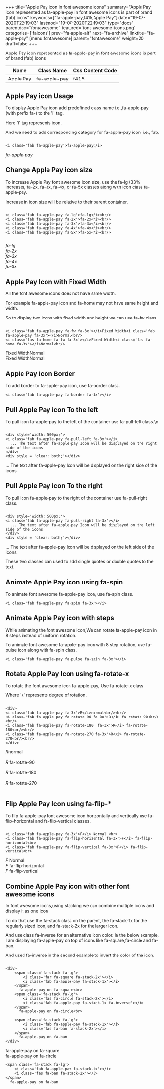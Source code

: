 +++
title="Apple Pay icon in font awesome icons"
summary="Apple Pay icon represented as fa-apple-pay in font awesome icons is part of brand (fab) icons"
keywords=["fa-apple-pay,f415,Apple Pay"]
date="19-07-2020T22:19:03"
lastmod="19-07-2020T22:19:03"
type="docs"
parentdoc="fontawesome"
featured='font-awesome-icons.png'
categories=['faicons']
prev="fa-apple-alt"
next="fa-archive"
linktitle="fa-apple-pay"
[menu.fontawesome]
parent="fontawesome"
weight=20
draft=false
+++


Apple Pay icon represented as fa-apple-pay in font awesome icons is part of brand (fab) icons

<div class='table-responsive'><table class='table'><thead><tr><th>Name</th><th>Class Name</th><th>Css Content Code</th></tr></thead><tbody><tr><td>Apple Pay</td><td>fa-apple-pay</td><td>f415</td></tr></tbody></table></div>



## Apple Pay icon Usage

To display Apple Pay icon add predefined class name i.e.,fa-apple-pay (with prefix fa-) to the 'i' tag.

Here 'i' tag represents icon.

And we need to add corresponding category for fa-apple-pay icon. i.e., fab.


```

<i class='fab fa-apple-pay'>fa-apple-pay</i>
```

<i class='fab fa-apple-pay'>fa-apple-pay</i>




## Change Apple Pay icon size
To increase Apple Pay font awesome icon size, use the fa-lg (33% increase), fa-2x, fa-3x, fa-4x, or fa-5x classes along with icon class fa-apple-pay.

Increase in icon size will be relative to their parent container. 

```

<i class='fab fa-apple-pay fa-lg'>fa-lg</i><br/>
<i class='fab fa-apple-pay fa-2x'>fa-2x</i><br/>
<i class='fab fa-apple-pay fa-3x'>fa-3x</i><br/>
<i class='fab fa-apple-pay fa-4x'>fa-4x</i><br/>
<i class='fab fa-apple-pay fa-5x'>fa-5x</i><br/>
            
```

<i class='fab fa-apple-pay fa-lg'>fa-lg</i><br/>
<i class='fab fa-apple-pay fa-2x'>fa-2x</i><br/>
<i class='fab fa-apple-pay fa-3x'>fa-3x</i><br/>
<i class='fab fa-apple-pay fa-4x'>fa-4x</i><br/>
<i class='fab fa-apple-pay fa-5x'>fa-5x</i><br/>
            



## Apple Pay Icon with Fixed Width 

All the font awesome icons does not have same width.

For example fa-apple-pay icon and fa-home may not have same height and width.

So to display two icons with fixed width and height we can use fa-fw class.


```

<i class='fab fa-apple-pay fa-fw fa-3x'></i>Fixed Width<i class='fab fa-apple-pay fa-3x'></i>Normal<br/>
<i class='fas fa-home fa-fw fa-3x'></i>Fixed Width<i class='fas fa-home fa-3x'></i>Normal<br/>
```

<i class='fab fa-apple-pay fa-fw fa-3x'></i>Fixed Width<i class='fab fa-apple-pay fa-3x'></i>Normal<br/>
<i class='fas fa-home fa-fw fa-3x'></i>Fixed Width<i class='fas fa-home fa-3x'></i>Normal<br/>



## Apple Pay Icon Border 

To add border to fa-apple-pay icon, use fa-border class.


```
<i class='fab fa-apple-pay fa-border fa-3x'></i>

```
<i class='fab fa-apple-pay fa-border fa-3x'></i>





## Pull Apple Pay icon To the left

To pull icon fa-apple-pay to the left of the container use fa-pull-left class.\n

```

<div style='width: 500px;'>
<i class='fab fa-apple-pay fa-pull-left fa-3x'></i>
  ... The text after fa-apple-pay Icon will be displayed on the right side of the icons
</div>
<div style = 'clear: both;'></div>
```

<div style='width: 500px;'>
<i class='fab fa-apple-pay fa-pull-left fa-3x'></i>
  ... The text after fa-apple-pay Icon will be displayed on the right side of the icons
</div>
<div style = 'clear: both;'></div>




## Pull Apple Pay icon To the right
To pull icon fa-apple-pay to the right of the container use fa-pull-right class.

```

<div style='width: 500px;'>
<i class='fab fa-apple-pay fa-pull-right fa-3x'></i>
  ... The text after fa-apple-pay Icon will be displayed on the left side of the icons
</div>
<div style = 'clear: both;'></div>
```

<div style='width: 500px;'>
<i class='fab fa-apple-pay fa-pull-right fa-3x'></i>
  ... The text after fa-apple-pay Icon will be displayed on the left side of the icons
</div>
<div style = 'clear: both;'></div>

These two classes can used to add single quotes or double quotes to the text.


## Animate Apple Pay icon using fa-spin
To animate font awesome fa-apple-pay icon, use fa-spin class.

```
<i class='fab fa-apple-pay fa-spin fa-3x'></i>
```
<i class='fab fa-apple-pay fa-spin fa-3x'></i>




## Animate Apple Pay icon with steps
While animating the font awesome icon,We can rotate fa-apple-pay icon in 8 steps instead of uniform rotation.

To animate font awesome fa-apple-pay icon with 8 step rotation, use fa-pulse icon along with fa-spin class.


```
<i class='fab fa-apple-pay fa-pulse fa-spin fa-3x'></i>

```
<i class='fab fa-apple-pay fa-pulse fa-spin fa-3x'></i>





## Rotate Apple Pay Icon using fa-rotate-x
To rotate the font awesome icon fa-apple-pay, Use fa-rotate-x class

Where 'x' represents degree of rotation.


```

<div>
<i class='fab fa-apple-pay fa-3x'>R</i>normal<br/><br/>
<i class='fab fa-apple-pay fa-rotate-90 fa-3x'>R</i> fa-rotate-90<br/><br/> 
<i class='fab fa-apple-pay fa-rotate-180  fa-3x'>R</i> fa-rotate-180<br/><br/> 
<i class='fab fa-apple-pay fa-rotate-270 fa-3x'>R</i> fa-rotate-270<br/><br/>
</div>
```

<div>
<i class='fab fa-apple-pay fa-3x'>R</i>normal<br/><br/>
<i class='fab fa-apple-pay fa-rotate-90 fa-3x'>R</i> fa-rotate-90<br/><br/> 
<i class='fab fa-apple-pay fa-rotate-180  fa-3x'>R</i> fa-rotate-180<br/><br/> 
<i class='fab fa-apple-pay fa-rotate-270 fa-3x'>R</i> fa-rotate-270<br/><br/>
</div>




## Flip Apple Pay Icon using fa-flip-*
To flip fa-apple-pay font awesome icon horizontally and vertically use fa-flip-horizontal and fa-flip-vertical classes. 

```

<i class='fab fa-apple-pay fa-3x'>F</i> Normal <br>
<i class='fab fa-apple-pay fa-flip-horizontal fa-3x'>F</i> fa-flip-horizontal<br>
<i class='fab fa-apple-pay fa-flip-vertical fa-3x'>F</i> fa-flip-vertical<br>
```

<i class='fab fa-apple-pay fa-3x'>F</i> Normal <br>
<i class='fab fa-apple-pay fa-flip-horizontal fa-3x'>F</i> fa-flip-horizontal<br>
<i class='fab fa-apple-pay fa-flip-vertical fa-3x'>F</i> fa-flip-vertical<br>




## Combine Apple Pay icon with other font awesome icons
In font awesome icons,using stacking we can combine multiple icons and display it as one icon 

To do that use the fa-stack class on the parent, the fa-stack-1x for the regularly sized icon, and fa-stack-2x for the larger icon.

And use class fa-inverse for an alternative icon color. 
In the below example, I am displaying fa-apple-pay on top of icons like fa-square,fa-circle and fa-ban.

And used fa-inverse in the second example to invert the color of the icon.

```

<div>
    <span class='fa-stack fa-lg'>
        <i class='far fa-square fa-stack-2x'></i>
        <i class='fab fa-apple-pay fa-stack-1x'></i>
    </span>
      fa-apple-pay on fa-square<br>
    <span class='fa-stack fa-lg'>
        <i class='fas fa-circle fa-stack-2x'></i>
        <i class='fab fa-apple-pay fa-stack-1x fa-inverse'></i>
    </span>
      fa-apple-pay on fa-circle<br>

    <span class='fa-stack fa-lg'>
        <i class='fab fa-apple-pay fa-stack-1x'></i>
        <i class='fas fa-ban fa-stack-2x'></i>
    </span>
      fa-apple-pay on fa-ban
</div>
```

<div>
    <span class='fa-stack fa-lg'>
        <i class='far fa-square fa-stack-2x'></i>
        <i class='fab fa-apple-pay fa-stack-1x'></i>
    </span>
      fa-apple-pay on fa-square<br>
    <span class='fa-stack fa-lg'>
        <i class='fas fa-circle fa-stack-2x'></i>
        <i class='fab fa-apple-pay fa-stack-1x fa-inverse'></i>
    </span>
      fa-apple-pay on fa-circle<br>

    <span class='fa-stack fa-lg'>
        <i class='fab fa-apple-pay fa-stack-1x'></i>
        <i class='fas fa-ban fa-stack-2x'></i>
    </span>
      fa-apple-pay on fa-ban
</div>






